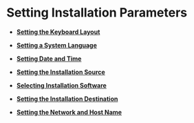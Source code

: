 # Setting Installation Parameters<a name="EN-US_TOPIC_0214071183"></a>

-   **[Setting the Keyboard Layout](setting-the-keyboard-layout.md)**  

-   **[Setting a System Language](setting-a-system-language.md)**  

-   **[Setting Date and Time](setting-date-and-time.md)**  

-   **[Setting the Installation Source](setting-the-installation-source.md)**  

-   **[Selecting Installation Software](selecting-installation-software.md)**  

-   **[Setting the Installation Destination](setting-the-installation-destination.md)**  

-   **[Setting the Network and Host Name](setting-the-network-and-host-name.md)**  


